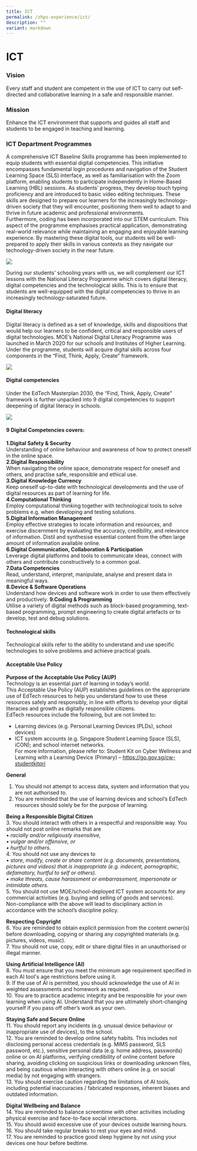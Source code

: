 ```yaml
---
title: ICT
permalink: /zhps-experience/ict/
description: ""
variant: markdown
---
```

#  ICT

### Vision

Every staff and student are competent in the use of ICT to carry out self-directed and collaborative learning in a safe and responsible manner.  

### Mission


Enhance the ICT environment that supports and guides all staff and students to be engaged in teaching and learning.  

### ICT Department Programmes

A comprehensive ICT Baseline Skills programme has been implemented to equip students with essential digital competencies. This initiative encompasses fundamental login procedures and navigation of the Student Learning Space (SLS) interface, as well as familiarisation with the Zoom platform, enabling students to participate independently in Home-Based Learning (HBL) sessions.
As students’ progress, they develop touch typing proficiency and are introduced to basic video editing techniques. These skills are designed to prepare our learners for the increasingly technology-driven society that they will encounter, positioning them well to adapt to and thrive in future academic and professional environments.<br>
Furthermore, coding has been incorporated into our STEM curriculum. This aspect of the programme emphasises practical application, demonstrating real-world relevance while maintaining an engaging and enjoyable learning experience. By mastering these digital tools, our students will be well-prepared to apply their skills in various contexts as they navigate our technology-driven society in the near future.<br>

![](/images/ZHPS%20Experience/ICT/ICTProgram1.jpg)

During our students’ schooling years with us, we will complement our ICT lessons with the National Literacy Programme which covers digital literacy, digital competencies and the technological skills. This is to ensure that students are well-equipped with the digital competencies to thrive in an increasingly technology-saturated future.

#### Digital literacy
Digital literacy is defined as a set of knowledge, skills and dispositions that would help our learners to be confident, critical and responsible users of digital technologies.
MOE’s National Digital Literacy Programme was launched in March 2020 for our schools and Institutes of Higher Learning. Under the programme, students will acquire digital skills across four components in the “Find, Think, Apply, Create” framework.

![](/images/ZHPS%20Experience/ICT/ICTProgram2.png)

#### Digital competencies
Under the EdTech Masterplan 2030, the “Find, Think, Apply, Create” framework is further unpacked into 9 digital competencies to support deepening of digital literacy in schools.

![](/images/ZHPS%20Experience/ICT/ICTProgram3.jpg)

#### 9 Digital Competencies covers:

**1.Digital Safety &amp; Security**<br>
Understanding of online behaviour and awareness of how to protect oneself in the online space.<br>
**2.Digital Responsibility**<br>
When navigating the online space, demonstrate respect for oneself and others, and practise safe, responsible and ethical use.<br>
**3.Digital Knowledge Currency**<br>
Keep oneself up-to-date with technological developments and the use of digital resources as part of learning for life.<br>
**4.Computational Thinking**<br>
Employ computational thinking together with technological tools to solve problems e.g. when developing and testing solutions.<br>
**5.Digital Information Management**<br>
Employ effective strategies to locate information and resources, and exercise discernment by evaluating the accuracy, credibility, and relevance of information. Distil and synthesise essential content from the often large amount of information available online.<br>
**6.Digital Communication, Collaboration &amp; Participation**<br>
Leverage digital platforms and tools to communicate ideas, connect with others and contribute constructively to a common goal.<br>
**7.Data Competencies**<br>
Read, understand, interpret, manipulate, analyse and present data in meaningful ways.<br>
**8.Device &amp; Software Operations**<br>
Understand how devices and software work in order to use them effectively and productively.
**9.Coding &amp; Programming**<br>
Utilise a variety of digital methods such as block-based programming, text-based programming, prompt engineering to create digital artefacts or to develop, test and debug solutions.<br>

#### Technological skills
Technological skills refer to the ability to understand and use specific technologies to solve problems and achieve practical goals.

#### Acceptable Use Policy

**Purpose of the Acceptable Use Policy (AUP)**<br>
Technology is an essential part of learning in today’s world. <br>
This Acceptable Use Policy (AUP) establishes guidelines on the appropriate use of EdTech resources to help you understand how to use these resources safely and responsibly, in line with efforts to develop your digital literacies and growth as digitally responsible citizens.<br>
EdTech resources include the following, but are not limited to:
-	Learning devices (e.g. Personal Learning Devices (PLDs), school devices)
-	ICT system accounts (e.g. Singapore Student Learning Space (SLS), iCON); and 
school internet networks.<br>
For more information, please refer to: 
Student Kit on Cyber Wellness and Learning with a Learning Device (Primary) – https://go.gov.sg/cw-studentkitpri<br>

**General**<br>
1.	You should not attempt to access data, system and information that you are not authorised to.<br>
2.	You are reminded that the use of learning devices and school’s EdTech resources should solely be for the purpose of learning. <br>

**Being a Responsible Digital Citizen**<br>
3.	You should interact with others in a respectful and responsible way. You should not post online remarks that are <br>
	•	*racially and/or religiously insensitive,<br>
	•	vulgar and/or offensive, or<br>
	•	hurtful to others.<br>*
4.	You should not use any devices to<br>
	•	*store, modify, create or share content (e.g. documents, presentations, pictures and videos) that is inappropriate (e.g. indecent, pornographic, defamatory, hurtful to self or others).<br>
	•	make threats, cause harassment or embarrassment, impersonate or intimidate others.<br>*
5.	You should not use MOE/school-deployed ICT system accounts for any commercial activities (e.g. buying and selling of goods and services).<br>
Non-compliance with the above will lead to disciplinary action in accordance with the school’s discipline policy.<br>

**Respecting Copyright**<br>
6.	You are reminded to obtain explicit permission from the content owner(s) before downloading, copying or sharing any copyrighted materials (e.g. pictures, videos, music).<br>
7.	 You should not use, copy, edit or share digital files in an unauthorised or illegal manner.<br>

**Using Artificial Intelligence (AI)**<br>
8.	You must ensure that you meet the minimum age requirement specified in each AI tool's age restrictions before using it.<br>
9.	If the use of AI is permitted, you should acknowledge the use of AI in weighted assessments and homework as required.<br>
10.	You are to practice academic integrity and be responsible for your own learning when using AI. Understand that you are ultimately short-changing yourself if you pass off other’s work as your own.<br>

**Staying Safe and Secure Online**<br>
11.	You should report any incidents (e.g. unusual device behaviour or inappropriate use of devices), to the school.<br>
12.	You are reminded to develop online safety habits. This includes not disclosing personal access credentials (e.g. MIMS password, SLS password, etc.), sensitive personal data (e.g. home address, passwords) online or on AI platforms, verifying credibility of online content before sharing, avoiding clicking on suspicious links or downloading unknown files, and being cautious when interacting with others online (e.g. on social media) by not engaging with strangers.<br>
13.	You should exercise caution regarding the limitations of AI tools, including potential inaccuracies / fabricated responses, inherent biases and outdated information.<br>

**Digital Wellbeing and Balance**<br>
14.	You are reminded to balance screentime with other activities including physical exercise and face-to-face social interactions.<br>
15.	You should avoid excessive use of your devices outside learning hours.<br>
16.	You should take regular breaks to rest your eyes and mind.<br>
17.	You are reminded to practice good sleep hygiene by not using your devices one hour before bedtime.


